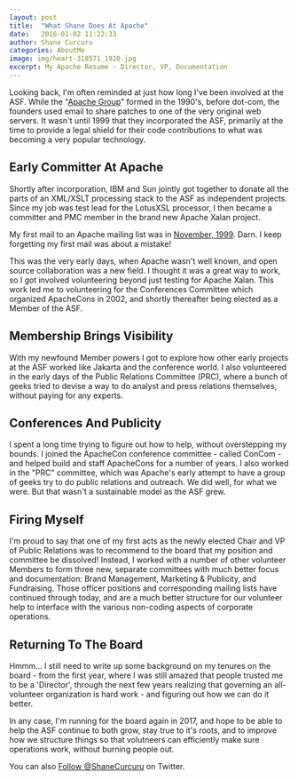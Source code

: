 ```yaml
---
layout: post
title:  "What Shane Does At Apache"
date:   2016-01-02 11:22:33
author: Shane Curcuru
categories: AboutMe
image: img/heart-318571_1920.jpg
excerpt: My Apache Resume - Director, VP, Documentation
---
```


Looking back, I'm often reminded at just how long I've been involved
at the ASF.  While the "[Apache Group](http://www.apache.org/history/)" formed in
the 1990's, before dot-com, the founders used email to share
patches to one of the very original web servers.  It wasn't until
1999 that they incorporated the ASF, primarily at the time to provide
a legal shield for their code contributions to what was becoming a
very popular technology.

## Early Committer At Apache

Shortly after incorporation, IBM and Sun jointly got together to donate
all the parts of an XML/XSLT processing stack to the ASF as independent
projects.  Since my job was test lead for the LotusXSL processor, I then
became a committer and PMC member in the brand new Apache Xalan project.

My first mail to an Apache mailing list was in [November, 1999](http://markmail.org/message/mcgdkzhwdrrnkucl).
Darn.  I keep forgetting my first mail was about a mistake!

This was the very early days, when Apache wasn't well known, and open source
collaboration was a new field.  I thought it was a great way to work, so
I got involved volunteering beyond just testing for Apache Xalan.  This work
led me to volunteering for the Conferences Committee which organized
ApacheCons in 2002, and shortly thereafter being elected as a Member
of the ASF.

## Membership Brings Visibility

With my newfound Member powers I got to explore how other early projects
at the ASF worked like Jakarta and the conference world.  I also volunteered
in the early days of the Public Relations Committee (PRC), where a bunch of
geeks tried to devise a way to do analyst and press relations themselves,
without paying for any experts.

## Conferences And Publicity

I spent a long time trying to figure out how to help, without overstepping 
my bounds.  I joined the ApacheCon conference committee - called ConCom - and 
helped build and staff ApacheCons for a number of years.  I also worked 
in the "PRC" committee, which was Apache's early attempt to have a 
group of geeks try to do public relations and outreach.  We did well,
 for what we were.  But that wasn't a sustainable model as 
 the ASF grew.
 
## Firing Myself

I'm proud to say that one of my first acts as the newly elected Chair and 
VP of Public Relations was to recommend to the board that my position 
and committee be dissolved!  Instead, I worked with a number of other 
volunteer Members to form three new, separate committees with much 
better focus and documentation: Brand Management, Marketing & Publicity, 
and Fundraising.  Those officer positions and corresponding mailing lists 
have continued through today, and are a much better structure for 
our volunteer help to interface with the various non-coding aspects 
of corporate operations.

## Returning To The Board

Hmmm... I still need to write up some background on my tenures on the 
board - from the first year, where I was still amazed that people trusted 
me to be a 'Director', through the next few years realizing that 
governing an all-volunteer organization is hard work - and figuring out 
how we can do it better.

In any case, I'm running for the board again in 2017, and hope to be 
able to help the ASF continue to both grow, stay true to it's roots, and 
to improve how we structure things so that volutneers can efficiently 
make sure operations work, without burning people out. 


You can also 
<a href="https://twitter.com/ShaneCurcuru" class="twitter-follow-button" data-show-count="false" data-dnt="true">Follow @ShaneCurcuru</a> <script>!function(d,s,id){var js,fjs=d.getElementsByTagName(s)[0],p=/^http:/.test(d.location)?'http':'https';if(!d.getElementById(id)){js=d.createElement(s);js.id=id;js.src=p+'://platform.twitter.com/widgets.js';fjs.parentNode.insertBefore(js,fjs);}}(document, 'script', 'twitter-wjs');</script> 
on Twitter.
